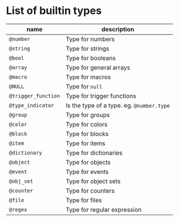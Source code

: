 # List of builtin types

| name                | description                               |
| ------------------- | ----------------------------------------- |
| `@number`           | Type for numbers                          |
| `@string`           | Type for strings                          |
| `@bool`             | Type for booleans                         |
| `@array`            | Type for general arrays                   |
| `@macro`            | Type for macros                           |
| `@NULL`             | Type for `null`                           |
| `@trigger_function` | Type for trigger functions                |
| `@type_indicator`   | Is the type of a type. eg. `@number.type` |
| `@group`            | Type for groups                           |
| `@color`            | Type for colors                           |
| `@block`            | Type for blocks                           |
| `@item`             | Type for items                            |
| `@dictionary`       | Type for dictionaries                     |
| `@object`           | Type for objects                          |
| `@event`            | Type for events                           |
| `@obj_set`          | Type for object sets                      |
| `@counter`          | Type for counters                         |
| `@file`             | Type for files                            |
| `@regex`            | Type for regular expression               |
